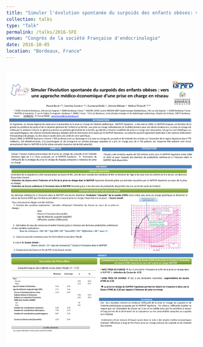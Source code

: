 ```yaml
---
title: "Simuler l'évolution spontanée du surpoids des enfants obèses: vers une approche médico-économique d'une prise en charge en réseau"
collection: talks
type: "Talk"
permalink: /talks/2016-SFE
venue: "Congrès de la société Française d'endocrinologie"
date: 2016-10-05
location: "Bordeaux, France"
---
```



<br/><img src='/images/SFE.png'>
